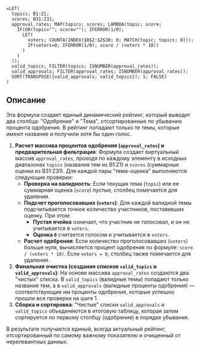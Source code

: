 ```excel
=LET(
  topics; B1:Z1;
  scores; B31:Z31;
  approval_rates; MAP(topics; scores; LAMBDA(topic; score;
    IF(OR(topic=""; score=""); IFERROR(1/0);
      LET(
        voters; COUNTA(INDEX($B$2:$Z$30; 0; MATCH(topic; topics; 0)));
        IF(voters=0; IFERROR(1/0); score / (voters * 10))
      )
    )
  ));
  valid_topics; FILTER(topics; ISNUMBER(approval_rates));
  valid_approvals; FILTER(approval_rates; ISNUMBER(approval_rates));
  SORT(TRANSPOSE({valid_approvals; valid_topics}); 1; FALSE)
)
```

## Описание

Эта формула создает единый динамический рейтинг, который выводит два столбца: "Одобрение" и "Тема", отсортированные по убыванию процента одобрения. В рейтинг попадают только те темы, которые имеют название и получили хотя бы один голос.

1.  **Расчет массива процентов одобрения (`approval_rates`) и предварительная фильтрация**: Формула создает виртуальный массив `approval_rates`, проходя по каждому элементу в исходных диапазонах `topics` (названия тем из B1:Z1) и `scores` (суммарные оценки из B31:Z31). Для каждой пары "тема-оценка" выполняются следующие проверки:
    *   **Проверка на валидность**: Если текущая тема (`topic`) или ее суммарная оценка (`score`) пустые, столбец помечается для удаления.
    *   **Подсчет проголосовавших (`voters`)**: Для каждой валидной темы подсчитывается точное количество участников, поставивших оценку. При этом:
        *   **Пустая ячейка** означает, что участник не голосовал, и он не учитывается в `voters`.
        *   **Оценка `0`** считается голосом и учитывается в `voters`.
    *   **Расчет одобрения**: Если количество проголосовавших (`voters`) больше нуля, вычисляется процент одобрения по формуле: `score / (voters * 10)`. Если `voters = 0`, столбец также помечается для удаления.
2.  **Финальная очистка (создание списков `valid_topics` и `valid_approvals`)**: На основе массива `approval_rates` создаются два "чистых" списка. В `valid_topics` (валидные темы) попадают только названия тем, а в `valid_approvals` (валидные проценты одобрения) — соответствующие им проценты одобрения, которые успешно прошли все проверки на шаге 1.
3.  **Сборка и сортировка**: "Чистые" списки `valid_approvals` и `valid_topics` объединяются в итоговую таблицу, которая затем сортируется по первому столбцу (одобрение) в порядке убывания.

В результате получается единый, всегда актуальный рейтинг, отсортированный по самому важному показателю и очищенный от нерелевантных данных.
